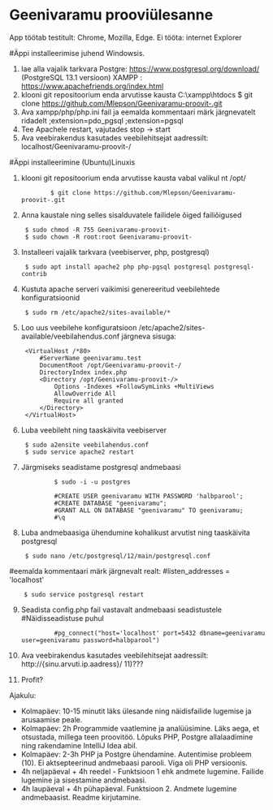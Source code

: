 # Geenivaramu prooviülesanne
App töötab testitult: Chrome, Mozilla, Edge. 
Ei tööta: internet Explorer


#Äppi installeerimise juhend Windowsis.

1) lae alla vajalik tarkvara 
Postgre: https://www.postgresql.org/download/  (PostgreSQL 13.1 versioon)
XAMPP : https://www.apachefriends.org/index.html
2) klooni git repositoorium enda arvutisse kausta C:\xampp\htdocs
$ git clone https://github.com/Mlepson/Geenivaramu-proovit-.git
3) Ava xampp/php/php.ini fail ja eemalda kommentaari märk järgnevatelt ridadelt
;extension=pdo_pgsql
;extension=pgsql
4) Tee Apachele restart, vajutades stop -> start
5) Ava veebirakendus kasutades veebilehitsejat  aadressilt: localhost/Geenivaramu-proovit-/


#Äppi installeerimine (Ubuntu)Linuxis

1) klooni git repositoorium enda arvutisse kausta vabal valikul nt /opt/

               $ git clone https://github.com/Mlepson/Geenivaramu-proovit-.git
2) Anna kaustale ning selles sisalduvatele failidele õiged failiõigused

        $ sudo chmod -R 755 Geenivaramu-proovit-
        $ sudo chown -R root:root Geenivaramu-proovit-
3) Installeeri vajalik tarkvara (veebiserver, php, postgresql)

        $ sudo apt install apache2 php php-pgsql postgresql postgresql-contrib
4) Kustuta apache serveri vaikimisi genereeritud veebilehtede konfiguratsioonid

        $ sudo rm /etc/apache2/sites-available/*
5) Loo uus veebilehe konfiguratsioon /etc/apache2/sites-available/veebilahendus.conf järgneva sisuga:

        <VirtualHost /*80>
            #ServerName geenivaramu.test 
            DocumentRoot /opt/Geenivaramu-proovit-/
            DirectoryIndex index.php
            <Directory /opt/Geenivaramu-proovit-/>
                Options -Indexes +FollowSymLinks +MultiViews
                AllowOverride All
                Require all granted
            </Directory>
        </VirtualHost>

6) Luba veebileht ning taaskäivita veebiserver

        $ sudo a2ensite veebilahendus.conf
        $ sudo service apache2 restart
7) Järgmiseks seadistame postgresql andmebaasi

                $ sudo -i -u postgres

                #CREATE USER geenivaramu WITH PASSWORD 'halbparool';
                #CREATE DATABASE "geenivaramu";
                #GRANT ALL ON DATABASE "geenivaramu" TO geenivaramu;
                #\q
8) Luba andmebaasiga ühendumine kohalikust arvutist ning taaskäivita postgresql

        $ sudo nano /etc/postgresql/12/main/postgresql.conf
#eemalda kommentaari märk järgnevalt realt:
#listen_addresses = 'localhost'

        $ sudo service postgresql restart
9) Seadista config.php fail vastavalt andmebaasi seadistustele
#Näidisseadistuse puhul

                #pg_connect("host='localhost' port=5432 dbname=geenivaramu user=geenivaramu password=halbparool")
10) Ava veebirakendus kasutades veebilehitsejat  aadressilt: http://{sinu.arvuti.ip.aadress}/
11)???
12) Profit?


Ajakulu:
-  Kolmapäev: 10-15 minutit läks ülesande ning näidisfailide lugemise ja arusaamise peale.
- Kolmapäev: 2h Programmide vaatlemine ja analüüsimine. Läks aega, et otsustada, millega teen proovitöö. Lõpuks PHP, Postgre allalaadimine ning rakendamine IntelliJ Idea abil. 
- Kolmapäev: 2-3h PHP ja Postgre ühendamine. Autentimise probleem (10). Ei aktsepteerinud andmebaasi parooli. Viga oli PHP versioonis. 
- 4h neljapäeval + 4h reedel - Funktsioon 1 ehk andmete lugemine. Failide lugemine ja sisestamine andmebaasi. 
- 4h laupäeval + 4h pühapäeval. Funktsioon 2. Andmete lugemine andmebaasist. Readme kirjutamine. 




